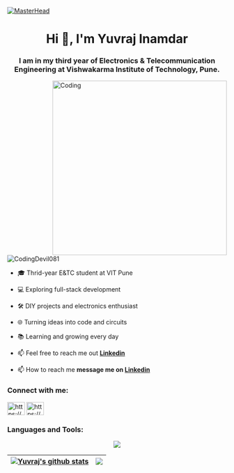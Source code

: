 [![MasterHead](https://user-images.githubusercontent.com/10498744/210012254-234538ff-d198-48aa-8964-37e6fd45d227.gif)](https://rishav.io)
<h1 align="center">Hi 👋, I'm Yuvraj Inamdar</h1>
<h3 align="center">I am in my third year of Electronics & Telecommunication Engineering at Vishwakarma Institute of Technology, Pune. </h3>
<img align="right" alt="Coding" width="400" src="https://i.pinimg.com/originals/68/f3/ff/68f3ff8ddc1699f6234abee4e1d58dd9.gif">

<p align="left"> <img src="https://komarev.com/ghpvc/?username=CodingDevil081&label=Profile%20views&color=0e75b6&style=flat" alt="CodingDevil081" /> </p>
<!--Intro start--> 

- 🎓 Thrid-year E&TC student at VIT Pune

- 💻 Exploring full-stack development
  
- 🛠️ DIY projects and electronics enthusiast
  
- 🌐 Turning ideas into code and circuits
  
- 📚 Learning and growing every day

- 📫 Feel free to reach me out **[Linkedin](https://www.linkedin.com/in/onkarmendhapurkar/)**
<!--Intro end-->
- 📫 How to reach me **message me on [Linkedin](https://www.linkedin.com/in/yuvraj-inamdar-793470289/)**

<h3 align="left">Connect with me:</h3>
<p align="left">
<a href="https://linkedin.com/in/https://www.linkedin.com/in/yuvraj-inamdar-793470289/" target="blank"><img align="center" src="https://raw.githubusercontent.com/rahuldkjain/github-profile-readme-generator/master/src/images/icons/Social/linked-in-alt.svg" alt="https://www.linkedin.com/in/yuvraj-inamdar-793470289/" height="30" width="40" /></a>
<a href="https://www.instagram.com/yuvi_812_/" target="blank"><img align="center" src="https://raw.githubusercontent.com/rahuldkjain/github-profile-readme-generator/master/src/images/icons/Social/instagram.svg" alt="https://www.instagram.com/yuvi_812_/" height="30" width="40" /></a>
</p>

<h3 align="left">Languages and Tools:</h3>
<p align="center">
  <a href="https://skillicons.dev">
    <img src="https://skillicons.dev/icons?i=c,cpp,java,python,html,css,js,git,github,arduino&perline=14" />
  </a>
</p>
                               
| <a href="https://github.com/anuraghazra/github-readme-stats"><img align="center" src="https://github-readme-stats.vercel.app/api?username=CodingDevil081&show_icons=true&include_all_commits=true&theme=buefy&hide_border=true" alt="Yuvraj's github stats" /></a> | <a href="https://github.com/CodingDevil081/github-readme-stats"><img align="center" src="https://github-readme-stats.vercel.app/api/top-langs/?username=CodingDevil081&layout=compact&theme=buefy&hide_border=true" /></a> |
| ------------- | ------------- |
